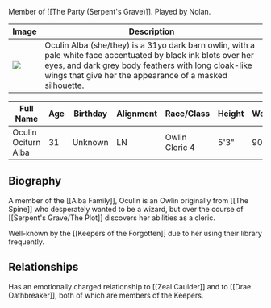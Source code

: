Member of [[The Party (Serpent's Grave)]]. Played by Nolan.

|Image| Description|
|-----|------------|
|<img src="https://cdn.discordapp.com/attachments/982823247538163742/984293764539506698/oculin_2.png">| Oculin Alba (she/they) is a 31yo dark barn owlin, with a pale white face accentuated by black ink blots over her eyes, and dark grey body feathers with long cloak-like wings that give her the appearance of a masked silhouette. |

| Full Name | Age | Birthday | Alignment | Race/Class | Height | Weight | 
|------------|---|---|---|-------|---------------|-----------|
| Oculin Ociturn Alba | 31 | Unknown | LN | Owlin Cleric 4 | 5'3"  | 90 lbs |

## Biography
A member of the [[Alba Family]], Oculin is an Owlin originally from [[The Spine]] who desperately wanted to be a wizard, but over the course of [[Serpent's Grave/The Plot]] discovers her abilities as a cleric.

Well-known by the [[Keepers of the Forgotten]] due to her using their library frequently.

## Relationships
Has an emotionally charged relationship to [[Zeal Caulder]] and to [[Drae Oathbreaker]], both of which are members of the Keepers.

